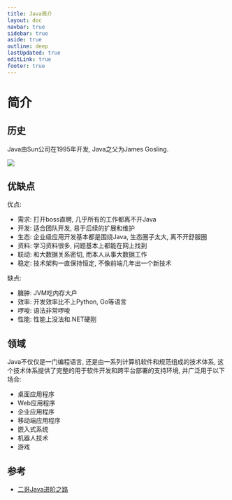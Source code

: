 ```yaml
---
title: Java简介
layout: doc
navbar: true
sidebar: true
aside: true
outline: deep
lastUpdated: true
editLink: true
footer: true
---
```


# 简介

## 历史

Java由Sun公司在1995年开发, Java之父为James Gosling.

![](/assets/basic/1adfd954be84e3d4b511063223eab9ff.png)

## 优缺点

优点:

- 需求: 打开boss直聘, 几乎所有的工作都离不开Java
- 开发: 适合团队开发, 易于后续的扩展和维护
- 生态: 企业级应用开发基本都是围绕Java, 生态圈子太大, 离不开舒服圈
- 资料: 学习资料很多, 问题基本上都能在网上找到
- 联动: 和大数据关系密切, 而本人从事大数据工作
- 稳定: 技术架构一直保持恒定, 不像前端几年出一个新技术

缺点:

- 臃肿: JVM吃内存大户
- 效率: 开发效率比不上Python, Go等语言
- 啰唆: 语法非常啰唆
- 性能: 性能上没法和.NET硬刚

## 领域

Java不仅仅是一门编程语言, 还是由一系列计算机软件和规范组成的技术体系, 这个技术体系提供了完整的用于软件开发和跨平台部署的支持环境, 并广泛用于以下场合:

- 桌面应用程序
- Web应用程序
- 企业应用程序
- 移动端应用程序
- 嵌入式系统
- 机器人技术
- 游戏

## 参考

- [二哥Java进阶之路](https://javabetter.cn/overview/#%E5%B0%8F%E5%86%8C%E5%8C%85%E5%90%AB%E5%93%AA%E4%BA%9B%E5%86%85%E5%AE%B9)